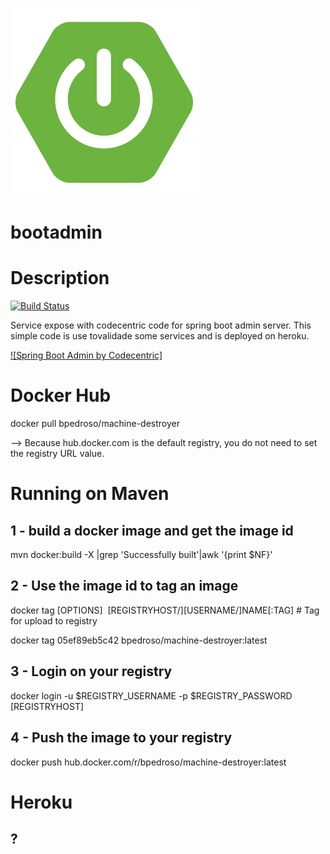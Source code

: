 ![alt text](spring-boot-logo.png)

# bootadmin

# Description
 [![Build Status](https://travis-ci.org/bpedroso/bootadmin.svg?branch=master)](https://travis-ci.org/bpedroso/bootadmin)
 
Service expose with codecentric code for spring boot admin server. This simple code is use tovalidade some services and is deployed on heroku.

 [![Spring Boot Admin by Codecentric]](http://codecentric.github.io/spring-boot-admin/1.5.7/)


# Docker Hub
docker pull bpedroso/machine-destroyer

--> Because hub.docker.com is the default registry, you do not need to set the registry URL value.

# Running on Maven

## 1 - build a docker image and get the image id

mvn docker:build -X |grep 'Successfully built'|awk '{print $NF}'


## 2 - Use the image id to tag an image

docker tag \[OPTIONS\] <IMAGE> \[REGISTRYHOST/\]\[USERNAME/\]NAME\[:TAG\]  # Tag <image> for upload to registry

docker tag 05ef89eb5c42 bpedroso/machine-destroyer:latest


## 3 - Login on your registry

docker login -u $REGISTRY_USERNAME -p $REGISTRY_PASSWORD \[REGISTRYHOST\]


## 4 - Push the image to your registry

docker push hub.docker.com/r/bpedroso/machine-destroyer:latest


# Heroku

## ?

